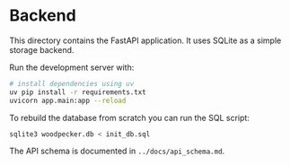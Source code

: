 # Backend

This directory contains the FastAPI application. It uses SQLite as a simple storage backend.

Run the development server with:

```bash
# install dependencies using uv
uv pip install -r requirements.txt
uvicorn app.main:app --reload
```

To rebuild the database from scratch you can run the SQL script:

```bash
sqlite3 woodpecker.db < init_db.sql
```

The API schema is documented in `../docs/api_schema.md`.
